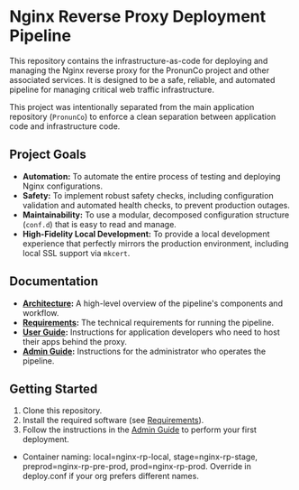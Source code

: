 # Nginx Reverse Proxy Deployment Pipeline

This repository contains the infrastructure-as-code for deploying and managing the Nginx reverse proxy for the PronunCo project and other associated services. It is designed to be a safe, reliable, and automated pipeline for managing critical web traffic infrastructure.

This project was intentionally separated from the main application repository (`PronunCo`) to enforce a clean separation between application code and infrastructure code.

## Project Goals

- **Automation:** To automate the entire process of testing and deploying Nginx configurations.
- **Safety:** To implement robust safety checks, including configuration validation and automated health checks, to prevent production outages.
- **Maintainability:** To use a modular, decomposed configuration structure (`conf.d`) that is easy to read and manage.
- **High-Fidelity Local Development:** To provide a local development experience that perfectly mirrors the production environment, including local SSL support via `mkcert`.

## Documentation

- **[Architecture](./docs/ARCHITECTURE.md):** A high-level overview of the pipeline's components and workflow.
- **[Requirements](./docs/REQUIREMENTS.md):** The technical requirements for running the pipeline.
- **[User Guide](./docs/USER_GUIDE.md):** Instructions for application developers who need to host their apps behind the proxy.
- **[Admin Guide](./docs/ADMIN_GUIDE.md):** Instructions for the administrator who operates the pipeline.

## Getting Started

1.  Clone this repository.
2.  Install the required software (see [Requirements](./docs/REQUIREMENTS.md)).
3.  Follow the instructions in the [Admin Guide](./docs/ADMIN_GUIDE.md) to perform your first deployment.

- Container naming: local=nginx-rp-local, stage=nginx-rp-stage, preprod=nginx-rp-pre-prod, prod=nginx-rp-prod. Override in deploy.conf if your org prefers different names.
